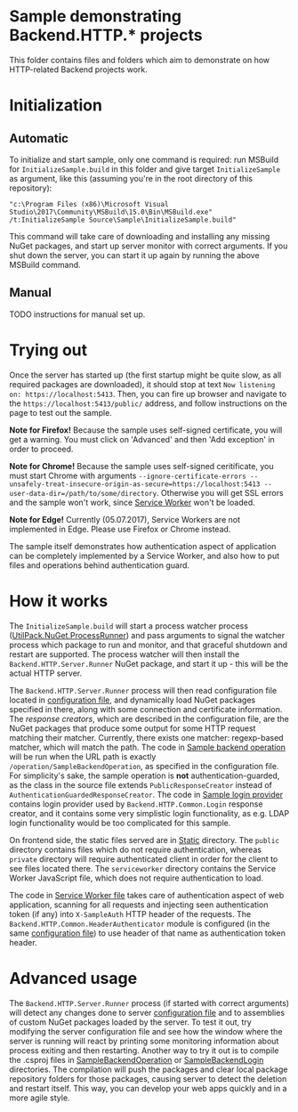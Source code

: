 # Sample demonstrating Backend.HTTP.* projects
This folder contains files and folders which aim to demonstrate on how HTTP-related Backend projects work.

# Initialization

## Automatic
To initialize and start sample, only one command is required: run MSBuild for `InitializeSample.build` in this folder and give target `InitializeSample` as argument, like this (assuming you're in the root directory of this repository):
```
"c:\Program Files (x86)\Microsoft Visual Studio\2017\Community\MSBuild\15.0\Bin\MSBuild.exe" /t:InitializeSample Source\Sample\InitializeSample.build"
```

This command will take care of downloading and installing any missing NuGet packages, and start up server monitor with correct arguments.
If you shut down the server, you can start it up again by running the above MSBuild command.

## Manual
TODO instructions for manual set up.

# Trying out
Once the server has started up (the first startup might be quite slow, as all required packages are downloaded), it should stop at text `Now listening on: https://localhost:5413`.
Then, you can fire up browser and navigate to the `https://localhost:5413/public/` address, and follow instructions on the page to test out the sample.

**Note for Firefox!** Because the sample uses self-signed certificate, you will get a warning. You must click on 'Advanced' and then 'Add exception' in order to proceed.

**Note for Chrome!** Because the sample uses self-signed ceritificate, you must start Chrome with arguments `--ignore-certificate-errors --unsafely-treat-insecure-origin-as-secure=https://localhost:5413 --user-data-dir=/path/to/some/directory`.
Otherwise you will get SSL errors and the sample won't work, since [Service Worker](https://developers.google.com/web/fundamentals/getting-started/primers/service-workers) won't be loaded.

**Note for Edge!** Currently (05.07.2017), Service Workers are not implemented in Edge. Please use Firefox or Chrome instead.

The sample itself demonstrates how authentication aspect of application can be completely implemented by a Service Worker, and also how to put files and operations behind authentication guard.

# How it works
The `InitializeSample.build` will start a process watcher process ([UtilPack.NuGet.ProcessRunner](https://github.com/CometaSolutions/UtilPack/tree/develop/Source/UtilPack.NuGet.ProcessRunner)) and pass arguments to signal the watcher process which package to run and monitor, and that graceful shutdown and restart are supported.
The process watcher will then install the `Backend.HTTP.Server.Runner` NuGet package, and start it up - this will be the actual HTTP server.

The `Backend.HTTP.Server.Runner` process will then read configuration file located in [configuration file](./Config/SampleServerConfig.json), and dynamically load NuGet packages specified in there, along with some connection and certificate information.
The _response creators_, which are described in the configuration file, are the NuGet packages that produce some output for some HTTP request matching their matcher.
Currently, there exists one matcher: regexp-based matcher, which will match the path.
The code in [Sample backend operation](./SampleBackendOperation/Operation.cs) will be run when the URL path is exactly `/operation/SampleBackendOperation`, as specified in the configuration file.
For simplicity's sake, the sample operation is **not** authentication-guarded, as the class in the source file extends `PublicResponseCreator` instead of `AuthenticationGuardedResponseCreator`.
The code in [Sample login provider](./SampleBackendLogin/LoginProvider.cs) contains login provider used by `Backend.HTTP.Common.Login` response creator, and it contains some very simplistic login functionality, as e.g. LDAP login functionality would be too complicated for this sample.

On frontend side, the static files served are in [Static](./Static) directory.
The `public` directory contains files which do not require authentication, whereas `private` directory will require authenticated client in order for the client to see files located there.
The `serviceworker` directory contains the Service Worker JavaScript file, which does not require authentication to load.

The code in [Service Worker file](./Static/serviceworker/sw.js) takes care of authentication aspect of web application, scanning for all requests and injecting seen authentication token (if any) into `X-SampleAuth` HTTP header of the requests.
The `Backend.HTTP.Common.HeaderAuthenticator` module is configured (in the same [configuration file](./Config/SampleServerConfig.json)) to use header of that name as authentication token header.

# Advanced usage
The `Backend.HTTP.Server.Runner` process (if started with correct arguments) will detect any changes done to server [configuration file](./Config/SampleServerConfig.json) and to assemblies of custom NuGet packages loaded by the server.
To test it out, try modifying the server configuration file and see how the window where the server is running will react by printing some monitoring information about process exiting and then restarting.
Another way to try it out is to compile the .csproj files in [SampleBackendOperation](./SampleBackendOperation) or [SampleBackendLogin](./SampleBackendLogin) directories.
The compilation will push the packages and clear local package repository folders for those packages, causing server to detect the deletion and restart itself.
This way, you can develop your web apps quickly and in a more agile style.
